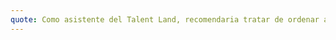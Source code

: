 ```yaml
---
quote: Como asistente del Talent Land, recomendaria tratar de ordenar a las personas, mejorando asi la efectividad del servicio, evento o presentacion que se este dadno, ademas,  de que los asistentes se sentiran mas satisfechos al ver que se les trata de la manera debida.
---
```


